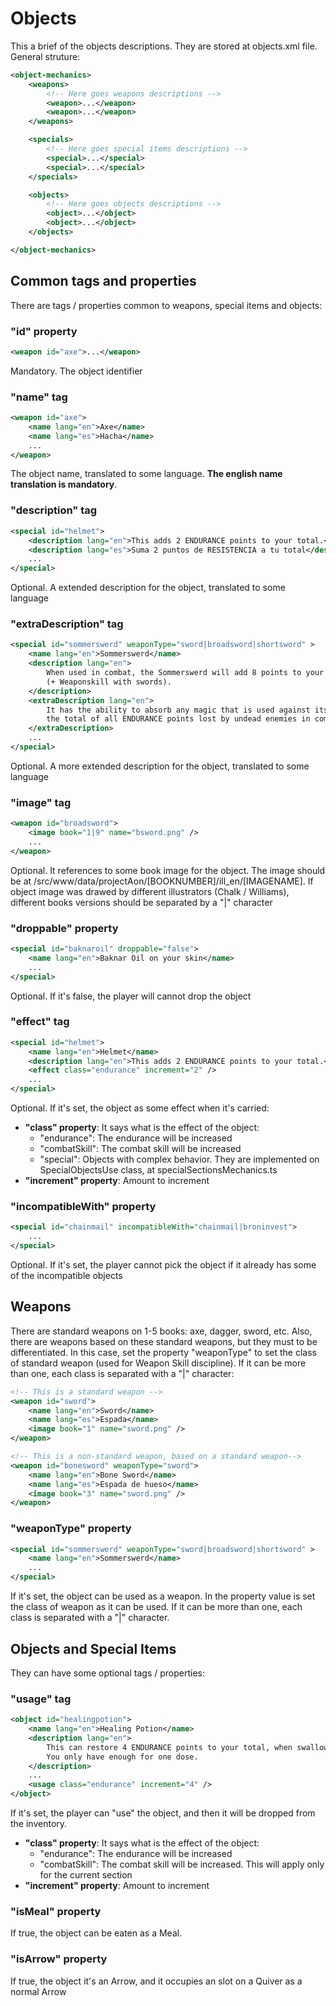 # Objects

This a brief of the objects descriptions. They are stored at objects.xml file. 
General struture:

```xml
<object-mechanics>
    <weapons>
        <!-- Here goes weapons descriptions -->
        <weapon>...</weapon>
        <weapon>...</weapon>
    </weapons>

    <specials>
        <!-- Here goes special items descriptions -->
        <special>...</special>
        <special>...</special>
    </specials>

    <objects>
        <!-- Here goes objects descriptions -->
        <object>...</object>
        <object>...</object>
    </objects>

</object-mechanics>
```

## Common tags and properties

There are tags / properties common to weapons, special items and objects:

### "id" property
```xml
<weapon id="axe">...</weapon>
```
Mandatory. The object identifier

### "name" tag 
```xml
<weapon id="axe">
    <name lang="en">Axe</name>
    <name lang="es">Hacha</name>
    ...
</weapon>
```
The object name, translated to some language. **The english name translation is
  mandatory**.

### "description" tag
```xml
<special id="helmet">
    <description lang="en">This adds 2 ENDURANCE points to your total.</description>
    <description lang="es">Suma 2 puntos de RESISTENCIA a tu total</description>
    ...
</special>
```
Optional. A extended description for the object, translated to some language

### "extraDescription" tag
```xml
<special id="sommerswerd" weaponType="sword|broadsword|shortsword" >
    <name lang="en">Sommerswerd</name>
    <description lang="en">
        When used in combat, the Sommerswerd will add 8 points to your COMBAT SKILL 
        (+ Weaponskill with swords).
    </description>
    <extraDescription lang="en">
        It has the ability to absorb any magic that is used against its bearer, and it doubles 
        the total of all ENDURANCE points lost by undead enemies in combat
    </extraDescription>
    ...
</special>
```
Optional. A more extended description for the object, translated to some language

### "image" tag
```xml
<weapon id="broadsword">
    <image book="1|9" name="bsword.png" />
    ...
</weapon>
```
Optional. It references to some book image for the object. The image should be at 
/src/www/data/projectAon/[BOOKNUMBER]/ill_en/[IMAGENAME]. If object image was drawed by different
illustrators (Chalk / Williams), different books versions should be separated by a "|" character

### "droppable" property
```xml
<special id="baknaroil" droppable="false">
    <name lang="en">Baknar Oil on your skin</name>
    ...
</special>
```
Optional. If it's false, the player will cannot drop the object

### "effect" tag
```xml
<special id="helmet">
    <name lang="en">Helmet</name>
    <description lang="en">This adds 2 ENDURANCE points to your total.</description>
    <effect class="endurance" increment="2" />
    ...
</special>
```
Optional. If it's set, the object as some effect when it's carried:
* **"class" property**: It says what is the effect of the object:
    * "endurance": The endurance will be increased
    * "combatSkill": The combat skill will be increased
    * "special": Objects with complex behavior. They are implemented on SpecialObjectsUse class, at specialSectionsMechanics.ts
* **"increment" property**: Amount to increment

### "incompatibleWith" property
```xml
<special id="chainmail" incompatibleWith="chainmail|broninvest">
    ...
</special>
```
Optional. If it's set, the player cannot pick the object if it already has some of the
incompatible objects

## Weapons

There are standard weapons on 1-5 books: axe, dagger, sword, etc. Also, there are weapons
based on these standard weapons, but they must to be differentiated. In this case, set
the property "weaponType" to set the class of standard weapon (used for Weapon Skill
discipline). If it can be more than one, each class is separated with a "|" character:

```xml
<!-- This is a standard weapon -->
<weapon id="sword">
    <name lang="en">Sword</name>
    <name lang="es">Espada</name>
    <image book="1" name="sword.png" />
</weapon>

<!-- This is a non-standard weapon, based on a standard weapon-->
<weapon id="bonesword" weaponType="sword">
    <name lang="en">Bone Sword</name>
    <name lang="es">Espada de hueso</name>
    <image book="3" name="sword.png" />
</weapon>
```

### "weaponType" property
```xml
<special id="sommerswerd" weaponType="sword|broadsword|shortsword" >
    <name lang="en">Sommerswerd</name>
    ...
</special>
```
If it's set, the object can be used as a weapon. In the property value is set the 
class of weapon as it can be used. If it can be more than one, each class is separated
with a "|" character.

## Objects and Special Items

They can have some optional tags / properties:

### "usage" tag
```xml
<object id="healingpotion">
    <name lang="en">Healing Potion</name>
    <description lang="en">
        This can restore 4 ENDURANCE points to your total, when swallowed after combat. 
        You only have enough for one dose.
    </description>
    ...
    <usage class="endurance" increment="4" />
</object>
```

If it's set, the player can "use" the object, and then it will be dropped from the 
inventory. 

* **"class" property**: It says what is the effect of the object:
    * "endurance": The endurance will be increased
    * "combatSkill": The combat skill will be increased. This will apply only for the 
      current section
* **"increment" property**: Amount to increment

### "isMeal" property
If true, the object can be eaten as a Meal.

### "isArrow" property
If true, the object it's an Arrow, and it occupies an slot on a Quiver as a normal Arrow
